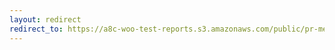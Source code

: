 ```yaml
---
layout: redirect
redirect_to: https://a8c-woo-test-reports.s3.amazonaws.com/public/pr-merge/45621/api/index.html
---
```

